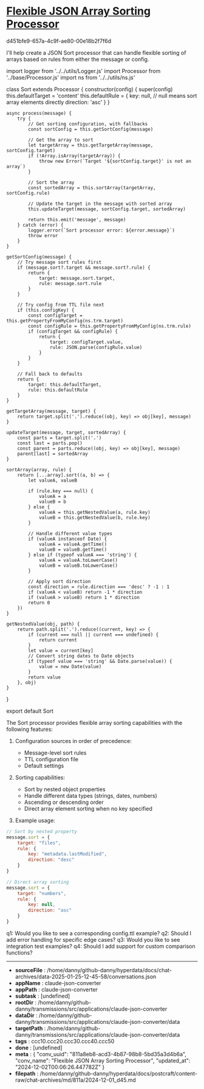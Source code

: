 # [Flexible JSON Array Sorting Processor](https://claude.ai/chat/811a8eb8-acd3-4b87-98b8-5bd35a3d4b6a)

d451bfe9-657a-4c9f-ae80-00e18b2f7f6d

 I'll help create a JSON Sort processor that can handle flexible sorting of arrays based on rules from either the message or config.



<antArtifact identifier="json-sort-processor" type="application/vnd.ant.code" language="javascript" title="JSON Sort Processor">
import logger from '../../utils/Logger.js'
import Processor from '../base/Processor.js'
import ns from '../../utils/ns.js'

class Sort extends Processor {
    constructor(config) {
        super(config)
        this.defaultTarget = 'content'
        this.defaultRule = {
            key: null,  // null means sort array elements directly
            direction: 'asc'
        }
    }

    async process(message) {
        try {
            // Get sorting configuration, with fallbacks
            const sortConfig = this.getSortConfig(message)
            
            // Get the array to sort
            let targetArray = this.getTargetArray(message, sortConfig.target)
            if (!Array.isArray(targetArray)) {
                throw new Error(`Target '${sortConfig.target}' is not an array`)
            }

            // Sort the array
            const sortedArray = this.sortArray(targetArray, sortConfig.rule)

            // Update the target in the message with sorted array
            this.updateTarget(message, sortConfig.target, sortedArray)

            return this.emit('message', message)
        } catch (error) {
            logger.error(`Sort processor error: ${error.message}`)
            throw error
        }
    }

    getSortConfig(message) {
        // Try message sort rules first
        if (message.sort?.target && message.sort?.rule) {
            return {
                target: message.sort.target,
                rule: message.sort.rule
            }
        }

        // Try config from TTL file next
        if (this.configKey) {
            const configTarget = this.getPropertyFromMyConfig(ns.trm.target)
            const configRule = this.getPropertyFromMyConfig(ns.trm.rule)
            if (configTarget && configRule) {
                return {
                    target: configTarget.value,
                    rule: JSON.parse(configRule.value)
                }
            }
        }

        // Fall back to defaults
        return {
            target: this.defaultTarget,
            rule: this.defaultRule
        }
    }

    getTargetArray(message, target) {
        return target.split('.').reduce((obj, key) => obj[key], message)
    }

    updateTarget(message, target, sortedArray) {
        const parts = target.split('.')
        const last = parts.pop()
        const parent = parts.reduce((obj, key) => obj[key], message)
        parent[last] = sortedArray
    }

    sortArray(array, rule) {
        return [...array].sort((a, b) => {
            let valueA, valueB

            if (rule.key === null) {
                valueA = a
                valueB = b
            } else {
                valueA = this.getNestedValue(a, rule.key)
                valueB = this.getNestedValue(b, rule.key)
            }

            // Handle different value types
            if (valueA instanceof Date) {
                valueA = valueA.getTime()
                valueB = valueB.getTime()
            } else if (typeof valueA === 'string') {
                valueA = valueA.toLowerCase()
                valueB = valueB.toLowerCase()
            }

            // Apply sort direction
            const direction = rule.direction === 'desc' ? -1 : 1
            if (valueA < valueB) return -1 * direction
            if (valueA > valueB) return 1 * direction
            return 0
        })
    }

    getNestedValue(obj, path) {
        return path.split('.').reduce((current, key) => {
            if (current === null || current === undefined) {
                return current
            }
            let value = current[key]
            // Convert string dates to Date objects
            if (typeof value === 'string' && Date.parse(value)) {
                value = new Date(value)
            }
            return value
        }, obj)
    }
}

export default Sort
</antArtifact>

The Sort processor provides flexible array sorting capabilities with the following features:

1. Configuration sources in order of precedence:
   - Message-level sort rules
   - TTL configuration file
   - Default settings

2. Sorting capabilities:
   - Sort by nested object properties
   - Handle different data types (strings, dates, numbers)
   - Ascending or descending order
   - Direct array element sorting when no key specified

3. Example usage:

```javascript
// Sort by nested property
message.sort = {
    target: "files",
    rule: {
        key: "metadata.lastModified",
        direction: "desc"
    }
}

// Direct array sorting
message.sort = {
    target: "numbers",
    rule: {
        key: null,
        direction: "asc"
    }
}
```

q1: Would you like to see a corresponding config.ttl example?
q2: Should I add error handling for specific edge cases?
q3: Would you like to see integration test examples?
q4: Should I add support for custom comparison functions?

---

* **sourceFile** : /home/danny/github-danny/hyperdata/docs/chat-archives/data-2025-01-25-12-45-58/conversations.json
* **appName** : claude-json-converter
* **appPath** : claude-json-converter
* **subtask** : [undefined]
* **rootDir** : /home/danny/github-danny/transmissions/src/applications/claude-json-converter
* **dataDir** : /home/danny/github-danny/transmissions/src/applications/claude-json-converter/data
* **targetPath** : /home/danny/github-danny/transmissions/src/applications/claude-json-converter/data
* **tags** : ccc10.ccc20.ccc30.ccc40.ccc50
* **done** : [undefined]
* **meta** : {
  "conv_uuid": "811a8eb8-acd3-4b87-98b8-5bd35a3d4b6a",
  "conv_name": "Flexible JSON Array Sorting Processor",
  "updated_at": "2024-12-02T00:06:26.447782Z"
}
* **filepath** : /home/danny/github-danny/hyperdata/docs/postcraft/content-raw/chat-archives/md/811a/2024-12-01_d45.md